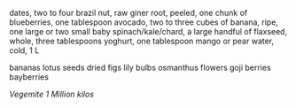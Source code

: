 dates, two to four
brazil nut, raw
giner root, peeled, one chunk of
blueberries, one tablespoon
avocado, two to three cubes of
banana, ripe, one large or two small
baby spinach/kale/chard, a large handful of
flaxseed, whole, three tablespoons
yoghurt, one tablespoon
mango or pear
water, cold, 1 L

bananas
lotus seeds
dried figs
lily bulbs
osmanthus flowers
goji berries
bayberries

<em>Vegemite 1 Million kilos</em>


